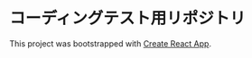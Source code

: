 # コーディングテスト用リポジトリ

This project was bootstrapped with [Create React App](https://github.com/facebook/create-react-app).

